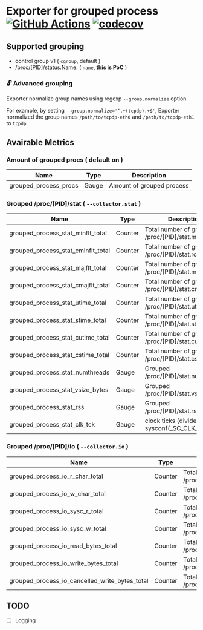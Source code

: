 # Exporter for grouped process [![GitHub Actions](https://action-badges.now.sh/k1LoW/grouped_process_exporter)](https://github.com/k1LoW/grouped_process_exporter/actions) [![codecov](https://codecov.io/gh/k1LoW/grouped_process_exporter/branch/master/graph/badge.svg)](https://codecov.io/gh/k1LoW/grouped_process_exporter)

## Supported grouping

- control group v1 ( `cgroup`, default )
- /proc/[PID]/status.Name: ( `name`, **this is PoC** )

### :unlock: Advanced grouping

Exporter normalize group names using regexp `--group.normalize` option.

For example, by setting `--group.normalize='^.+(tcpdp).+$'`, Exporter normalized the group names `/path/to/tcpdp-eth0` and `/path/to/tcpdp-eth1` to `tcpdp`.

## Avairable Metrics

### Amount of grouped procs ( default on )

| Name | Type | Description |
| --- | --- | --- |
| grouped_process_procs | Gauge | Amount of grouped process |

### Grouped /proc/[PID]/stat ( `--collector.stat` )

| Name | Type | Description |
| --- | --- | --- |
| grouped_process_stat_minflt_total | Counter | Total number of grouped /proc/[PID]/stat.minflt |
| grouped_process_stat_cminflt_total | Counter | Total number of grouped /proc/[PID]/stat.rchar |
| grouped_process_stat_majflt_total | Counter | Total number of grouped /proc/[PID]/stat.majflt |
| grouped_process_stat_cmajflt_total | Counter | Total number of grouped /proc/[PID]/stat.cmajflt |
| grouped_process_stat_utime_total | Counter | Total number of grouped /proc/[PID]/stat.utime |
| grouped_process_stat_stime_total | Counter | Total number of grouped /proc/[PID]/stat.stime |
| grouped_process_stat_cutime_total | Counter | Total number of grouped /proc/[PID]/stat.cutime |
| grouped_process_stat_cstime_total | Counter | Total number of grouped /proc/[PID]/stat.cstime |
| grouped_process_stat_numthreads | Gauge | Grouped /proc/[PID]/stat.numthreads |
| grouped_process_stat_vsize_bytes | Gauge | Grouped /proc/[PID]/stat.vsize |
| grouped_process_stat_rss | Gauge | Grouped /proc/[PID]/stat.rss |
| grouped_process_stat_clk_tck | Gauge | clock ticks (divide by sysconf(_SC_CLK_TCK)) |

### Grouped /proc/[PID]/io ( `--collector.io` )

| Name | Type | Description |
| --- | --- | --- |
| grouped_process_io_r_char_total | Counter | Total number of grouped /proc/[PID]/io.rchar |
| grouped_process_io_w_char_total | Counter | Total number of grouped /proc/[PID]/io.wchar |
| grouped_process_io_sysc_r_total | Counter | Total number of grouped /proc/[PID]/io.syscr |
| grouped_process_io_sysc_w_total | Counter | Total number of grouped /proc/[PID]/io.syscw |
| grouped_process_io_read_bytes_total | Counter | Total number of grouped /proc/[PID]/io.read_bytes |
| grouped_process_io_write_bytes_total | Counter | Total number of grouped /proc/[PID]/io.write_bytes |
| grouped_process_io_cancelled_write_bytes_total | Counter | Total number of grouped /proc/[PID]/io.cancelled_write_bytes |

## TODO

- [ ] Logging
